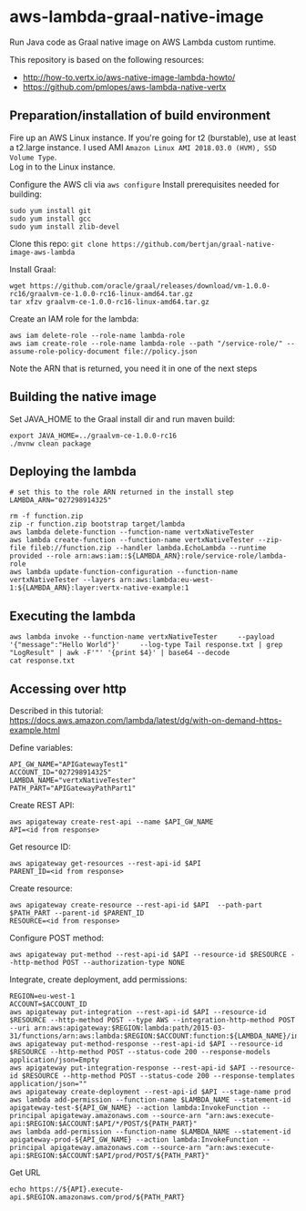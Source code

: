# aws-lambda-graal-native-image
Run Java code as Graal native image on AWS Lambda custom runtime.

This repository is based on the following resources:
- http://how-to.vertx.io/aws-native-image-lambda-howto/  
- https://github.com/pmlopes/aws-lambda-native-vertx

Preparation/installation of build environment
---
Fire up an AWS Linux instance. If you're going for t2 (burstable), use at least a t2.large instance.
I used AMI `Amazon Linux AMI 2018.03.0 (HVM), SSD Volume Type`.  
Log in to the Linux instance.

Configure the AWS cli via `aws configure`
Install prerequisites needed for building:
```
sudo yum install git
sudo yum install gcc
sudo yum install zlib-devel
```

Clone this repo:
`git clone https://github.com/bertjan/graal-native-image-aws-lambda`

Install Graal:
```
wget https://github.com/oracle/graal/releases/download/vm-1.0.0-rc16/graalvm-ce-1.0.0-rc16-linux-amd64.tar.gz
tar xfzv graalvm-ce-1.0.0-rc16-linux-amd64.tar.gz
```

Create an IAM role for the lambda:
``` 
aws iam delete-role --role-name lambda-role
aws iam create-role --role-name lambda-role --path "/service-role/" --assume-role-policy-document file://policy.json
```

Note the ARN that is returned, you need it in one of the next steps


Building the native image
---
Set JAVA_HOME to the Graal install dir and run maven build:
```
export JAVA_HOME=../graalvm-ce-1.0.0-rc16
./mvnw clean package
```

Deploying the lambda
---
```
# set this to the role ARN returned in the install step
LAMBDA_ARN="027298914325"

rm -f function.zip
zip -r function.zip bootstrap target/lambda
aws lambda delete-function --function-name vertxNativeTester
aws lambda create-function --function-name vertxNativeTester --zip-file fileb://function.zip --handler lambda.EchoLambda --runtime provided --role arn:aws:iam::${LAMBDA_ARN}:role/service-role/lambda-role
aws lambda update-function-configuration --function-name vertxNativeTester --layers arn:aws:lambda:eu-west-1:${LAMBDA_ARN}:layer:vertx-native-example:1
```
 

Executing the lambda
---
```
aws lambda invoke --function-name vertxNativeTester     --payload '{"message":"Hello World"}'     --log-type Tail response.txt | grep "LogResult" | awk -F'"' '{print $4}' | base64 --decode
cat response.txt
```


Accessing over http
---
Described in this tutorial: https://docs.aws.amazon.com/lambda/latest/dg/with-on-demand-https-example.html

Define variables:
```
API_GW_NAME="APIGatewayTest1"
ACCOUNT_ID="027298914325"
LAMBDA_NAME="vertxNativeTester"
PATH_PART="APIGatewayPathPart1"
```

Create REST API:
```
aws apigateway create-rest-api --name $API_GW_NAME
API=<id from response>
```

Get resource ID:
```
aws apigateway get-resources --rest-api-id $API
PARENT_ID=<id from response>
```

Create resource:
```
aws apigateway create-resource --rest-api-id $API  --path-part $PATH_PART --parent-id $PARENT_ID
RESOURCE=<id from response>
```

Configure POST method:
```
aws apigateway put-method --rest-api-id $API --resource-id $RESOURCE --http-method POST --authorization-type NONE
```

Integrate, create deployment, add permissions:
```
REGION=eu-west-1
ACCOUNT=$ACCOUNT_ID
aws apigateway put-integration --rest-api-id $API --resource-id $RESOURCE --http-method POST --type AWS --integration-http-method POST --uri arn:aws:apigateway:$REGION:lambda:path/2015-03-31/functions/arn:aws:lambda:$REGION:$ACCOUNT:function:${LAMBDA_NAME}/invocations
aws apigateway put-method-response --rest-api-id $API --resource-id $RESOURCE --http-method POST --status-code 200 --response-models application/json=Empty
aws apigateway put-integration-response --rest-api-id $API --resource-id $RESOURCE --http-method POST --status-code 200 --response-templates application/json=""
aws apigateway create-deployment --rest-api-id $API --stage-name prod
aws lambda add-permission --function-name $LAMBDA_NAME --statement-id apigateway-test-${API_GW_NAME} --action lambda:InvokeFunction --principal apigateway.amazonaws.com --source-arn "arn:aws:execute-api:$REGION:$ACCOUNT:$API/*/POST/${PATH_PART}"
aws lambda add-permission --function-name $LAMBDA_NAME --statement-id apigateway-prod-${API_GW_NAME} --action lambda:InvokeFunction --principal apigateway.amazonaws.com --source-arn "arn:aws:execute-api:$REGION:$ACCOUNT:$API/prod/POST/${PATH_PART}"
```

Get URL
```
echo https://${API}.execute-api.$REGION.amazonaws.com/prod/${PATH_PART}
```
